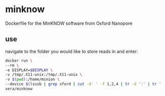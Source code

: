 # minknow
Dockerfile for the MinKNOW software from Oxford Nanopore

## use

navigate to the folder you would like to store reads in and enter:

```bash
docker run \
--rm \
-e DISPLAY=$DISPLAY \
-v /tmp/.X11-unix:/tmp/.X11-unix \
-v $(pwd):/home/minion \
--device $(lsusb | grep xford | cut -d' ' -f 1,2,4 | tr -d ':' | tr ' ' '/' | sed 's/Bus/\/dev\/bus\/usb/g')
vera/minknow
```
